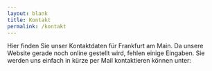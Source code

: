 ```yaml
---
layout: blank
title: Kontakt 
permalink: /kontakt
---
```



Hier finden Sie unser Kontaktdaten für Frankfurt am Main. Da unsere Website gerade noch online gestellt wird, fehlen einige Eingaben.
Sie werden uns einfach in kürze per Mail kontaktieren können unter: